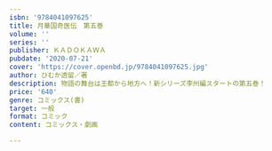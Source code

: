 ```yaml
---
isbn: '9784041097625'
title: 月華国奇医伝　第五巻
volume: ''
series: ''
publisher: ＫＡＤＯＫＡＷＡ
pubdate: '2020-07-21'
cover: 'https://cover.openbd.jp/9784041097625.jpg'
author: ひむか透留／著
description: 物語の舞台は王都から地方へ！新シリーズ李州編スタートの第五巻！
price: '640'
genre: コミックス(書)
target: 一般
format: コミック
content: コミックス・劇画

---
```

